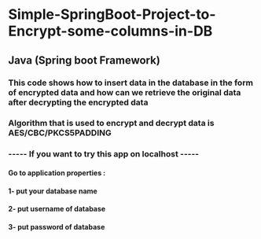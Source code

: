 # Simple-SpringBoot-Project-to-Encrypt-some-columns-in-DB
## Java (Spring boot Framework)
### This code shows how to insert data in the database in the form of encrypted data  and how can we retrieve the original data after decrypting the encrypted data
### Algorithm that is used to encrypt and decrypt data is AES/CBC/PKCS5PADDING
### ----- If you want to try this app on localhost -----
#### Go to application properties : 
####                               1- put your database name
####                               2- put username of database
####                               3- put password of database

